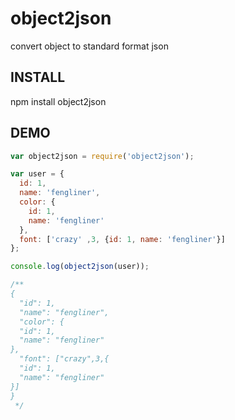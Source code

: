 # object2json

convert object to standard format json

## INSTALL

  npm install object2json

## DEMO

```js
var object2json = require('object2json');

var user = {
  id: 1,
  name: 'fengliner',
  color: {
    id: 1,
    name: 'fengliner'
  },
  font: ['crazy' ,3, {id: 1, name: 'fengliner'}]
};

console.log(object2json(user));

/**
{
  "id": 1,
  "name": "fengliner",
  "color": {
  "id": 1,
  "name": "fengliner"
},
  "font": ["crazy",3,{
  "id": 1,
  "name": "fengliner"
}]
}
 */
```
